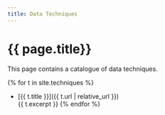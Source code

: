```yaml
---
title: Data Techniques
---
```


# {{ page.title}}

This page contains a catalogue of data techniques.

{% for t in site.techniques %}
* [{{ t.title }}]({{ t.url | relative_url }})  
  {{ t.excerpt }}
{% endfor %}
